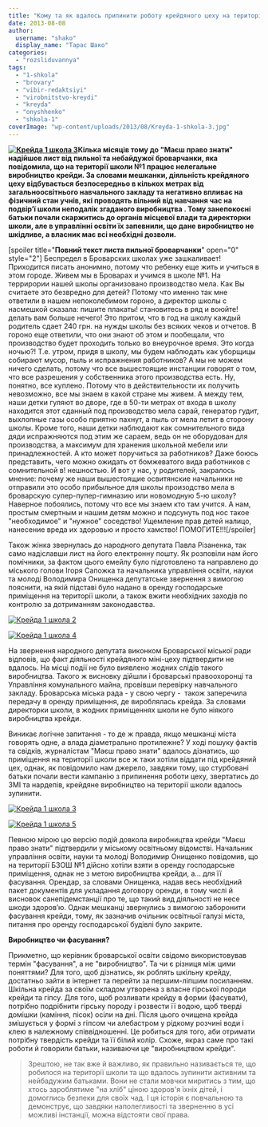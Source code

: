 ```yaml
---
title: "Кому та як вдалось припинити роботу крейдяного цеху на території 1 школи?"
date: 2013-08-08
author: 
  username: "shako"
  display_name: "Тарас Шако"
categories: 
  - "rozsliduvannya"
tags: 
  - "1-shkola"
  - "brovary"
  - "vibir-redaktsiyi"
  - "virobnitstvo-kreydi"
  - "kreyda"
  - "onyshhenko"
  - "shkola-1"
coverImage: "wp-content/uploads/2013/08/Kreyda-1-shkola-3.jpg"
---
```


**[![Крейда 1 школа 3](https://mpz.brovary.org/wp-content/uploads/2013/08/Kreyda-1-shkola-3.jpg)](https://mpz.brovary.org/wp-content/uploads/2013/08/Kreyda-1-shkola-3.jpg)Кілька місяців тому до "Маєш право знати" надійшов лист від пильної та небайдужої броварчанки, яка повідомила, що на території школи №1 працює нелегальне виробництво крейди. За словами мешканки, діяльність крейдяного цеху відбувається безпосередньо в кількох метрах від загальноосвітнього навчального закладу та негативно впливає на фізичний стан учнів, які проводять вільний від навчання час на подвір’ї школи неподалік згаданого виробництва . Тому занепокоєні батьки почали скаржитись до органів місцевої влади та директорки школи, але в управлінні освіти їх запевнили, що дане виробництво не шкідливе, а власник має всі необхідні дозволи.**

\[spoiler title="**Повний текст листа пильної броварчанки**" open="0" style="2"\] Беспредел в Броварских школах уже зашкаливает! Приходится писать анонимно, потому что ребенку еще жить и учиться в этом городе. Живем мы в Броварах и учимся в школе №1. На террирории нашей школы организовано производство мела. Как Вы считаете это безвредно для детей? Потому что именно так мне ответили в нашем непоколебимом гороно, а директор школы с насмешкой сказала: пишите плакаты! становитесь в ряд и воюйте! делать вам больше нечего! Это притом, что в год на школу каждый родитель сдает 240 грн. на нужды школы без всяких чеков и отчетов. В гороно еще ответили, что они знают об этом и пообещали, что производство будет проходить только во внеурочное время. Это когда ночью?! Т.е. утром, придя в школу, мы будем наблюдать как уборщицы собирают мусор, пыль и испражнения работников? А мы не можем ничего сделать, потому что все вышестоящие инстанции говорят о том, что все разрешения у собственника этого производства есть. Ну, понятно, все куплено. Потому что в действительности их получить невозможно, все мы знаем в какой стране мы живем. А между тем, наши детки гуляют во дворе, где в 50-ти метрах от входа в школу находится этот сданный под производство мела сарай, генератор гудит, выхлопные газы особо приятно пахнут, а пыль от мела летит в сторону школы. Кроме того, наши детки наблюдают как сомнительного вида дяди испражняются под этим же сараем, ведь он не оборудован для производства, а максимум для хранения школьной мебели или принадлежностей. А кто может поручиться за работников? Даже боюсь представить, чего можно ожидать от бомжеватого вида работников с сомнительной в! нешностью. И вот у нас, у родителей, закралось мнение: почему же наши вышестоящие освитянские начальники не отправили это особо прибыльное для школы произодство мела в броварскую супер-пупер-гимназию или новомодную 5-ю школу? Наверное побоялись, потому что все мы знаем кто там учится. А нам, простым смертным и нашим детям можно и подсунуть под нос такое "необходимое" и "нужное" соседство! Ущемление прав детей налицо, нанесение вреда их здоровью и просто хамство! ПОМОГИТЕ!!!\[/spoiler\]

Також жінка звернулась до народного депутата Павла Різаненка, так само надіславши лист на його електронну пошту. Як розповіли нам його помічники, за фактом цього емейлу було підготовлено та направлено до міського голови Ігоря Сапожка та начальника управління освіти, науки та молоді Володимира Онищенка депутатське звернення з вимогою пояснити, на якій підставі було надано в оренду господарське приміщення на території школи, а також вжити необхідних заходів по контролю за дотриманням законодавства.

[![Крейда 1 школа 2](https://mpz.brovary.org/wp-content/uploads/2013/08/Kreyda-1-shkola-2.jpg)](https://mpz.brovary.org/wp-content/uploads/2013/08/Kreyda-1-shkola-2.jpg)

[![Крейда 1 школа 4](https://mpz.brovary.org/wp-content/uploads/2013/08/Kreyda-1-shkola-4.jpg)](https://mpz.brovary.org/wp-content/uploads/2013/08/Kreyda-1-shkola-4.jpg)

На звернення народного депутата виконком Броварської міської ради відповів, що факт діяльності крейдяного міні-цеху підтвердити не вдалось. На місці події не було виявлено жодних слідів такого виробництва. Такого ж висновку дійшли і броварські правоохоронці та Управління комунального майна, провівши перевірку навчального закладу. Броварська міська рада - у свою чергу -  також заперечила передачу в оренду приміщення, де вироблялась крейда. За словами директорки школи, в жодних приміщеннях школи не було ніякого виробництва крейди.

Виникає логічне запитання - то де ж правда, якщо мешканці міста говорять одне, а влада діаметрально протилежне? У ході пошуку фактів та свідків, журналістам "Маєш право знати" вдалось дізнатись, що приміщення на території школи все ж таки хотіли віддати під крейдяний цех, однак, як повідомило нам джерело, завдяки тому, що стурбовані батьки почали вести кампанію з припинення роботи цеху, звертатись до ЗМІ та нардепів, крейдяне виробництво на території школи вдалось зупинити.

[![Крейда 1 школа 3](https://mpz.brovary.org/wp-content/uploads/2013/08/Kreyda-1-shkola-3.jpg)](https://mpz.brovary.org/wp-content/uploads/2013/08/Kreyda-1-shkola-3.jpg)

[![Крейда 1 школа 5](https://mpz.brovary.org/wp-content/uploads/2013/08/Kreyda-1-shkola-5.jpg)](https://mpz.brovary.org/wp-content/uploads/2013/08/Kreyda-1-shkola-5.jpg)

Певною мірою цю версію подій довкола виробництва крейди "Маєш право знати" підтвердили у міському освітньому відомстві. Начальник управління освіти, науки та молоді Володимир Онищенко повідомив, що на території БЗОШ №1 дійсно хотіли взяти в оренду господарське приміщення, однак не з метою виробництва крейди, а... для її фасування. Орендар, за словами Онищенка, надав весь необхідний пакет документів для укладання договору оренди, в тому числі й висновок санепідемстанції про те, що такий вид діяльності не несе шкоди здоров’ю. Однак мешканці звернулись з вимогою заборонити фасування крейди, тому, як зазначив очільник освітньої галузі міста, питання про оренду господарської будівлі було закрите.

**Виробництво чи фасування?**

Прикметно, що керівник броварської освіти свідомо використовував термін "фасування", а не "виробництво". Та чи є різниця між цими поняттями? Для того, щоб дізнатись, як роблять шкільну крейду, достатньо зайти в інтернет та перейти за першим-ліпшим посиланням. Шкільна крейда за своїм складом утворена з власне гірської породи крейди та гіпсу. Для того, щоб розливати крейду в форми (фасувати), потрібно подрібнити гірську породу і розвести її водою, щоб тверді домішки (каміння, пісок) осіли на дні. Після цього очищена крейда змішується у формі з гіпсом чи алебастром у рідкому розчині води і клею в належному співвідношенні. Це робиться для того, аби отримати потрібну твердість крейди та її білий колір. Схоже, якраз саме про такі роботи й говорили батьки, називаючи це "виробництвом крейди".

> Зрештою, не так вже й важливо, як правильно називається те, що робилося на території школи та що вдалось зупинити активним та нейбадужим батьками. Вони не стали мовчки миритись з тим, що хтось зароблятиме "на хліб" ціною здоров'я їхніх дітей, і домоглись безпеки для своїх чад. І ця історія є повчальною та демонструє, що завдяки наполегливості та зверненню в усі можливі інстанції, можна відстояти свої права.
